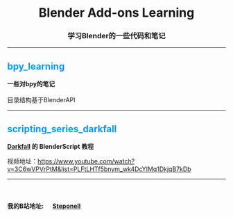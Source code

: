 # <center>Blender Add-ons Learning
### <center>学习Blender的一些代码和笔记

---

## <font color=#0099ff>bpy_learning</font>  
**一些对bpy的笔记**  
&nbsp;  
目录结构基于BlenderAPI

---

## <font color=#0099ff>scripting_series_darkfall  </font>  
**[Darkfall](https://www.youtube.com/channel/UCOUWVGNhcHEICE8AjR8up3g)  的 BlenderScript 教程**  

视频地址：https://www.youtube.com/watch?v=3C6wVPVrPtM&list=PLFtLHTf5bnym_wk4DcYIMq1DkjqB7kDb

---

&nbsp;  

#### 我的B站地址: &emsp; [**Steponell**](https://space.bilibili.com/21077855)

